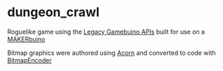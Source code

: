 # dungeon_crawl

Roguelike game using the [Legacy Gamebuino APIs](http://legacy.gamebuino.com/wiki/index.php?title=Main_Page) built for use on a [MAKERbuino](https://www.makerbuino.com/)

Bitmap graphics were authored using [Acorn](https://flyingmeat.com/acorn/) and converted to code with [BitmapEncoder](https://github.com/Rodot/BitmapEncoder)

